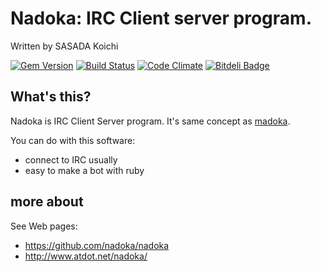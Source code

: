 # Nadoka: IRC Client server program.

Written by SASADA Koichi <ko1 at atdot.net>

[![Gem Version](https://badge.fury.io/rb/nadoka.png)](http://badge.fury.io/rb/nadoka)
[![Build Status](https://travis-ci.org/nadoka/nadoka.png?branch=master)](https://travis-ci.org/nadoka/nadoka)
[![Code Climate](https://codeclimate.com/github/nadoka/nadoka.png)](https://codeclimate.com/github/nadoka/nadoka)
[![Bitdeli Badge](https://d2weczhvl823v0.cloudfront.net/nadoka/nadoka/trend.png)](https://bitdeli.com/free "Bitdeli Badge")

## What's this?

Nadoka is IRC Client Server program.
It's same concept as [madoka](http://www.madoka.org/).

You can do with this software:

- connect to IRC usually
- easy to make a bot with ruby


## more about

See Web pages:

- https://github.com/nadoka/nadoka
- http://www.atdot.net/nadoka/
